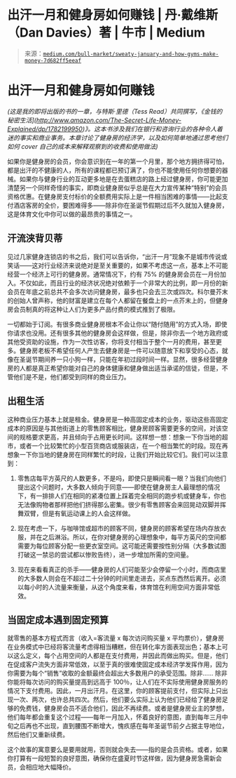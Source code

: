 <!--yml

分类：未分类

日期：2024-05-27 14:30:50

-->

# 出汗一月和健身房如何赚钱 | 丹·戴维斯（Dan Davies）著 | 牛市 | Medium

> 来源：[`medium.com/bull-market/sweaty-january-and-how-gyms-make-money-7d682ff5eeaf`](https://medium.com/bull-market/sweaty-january-and-how-gyms-make-money-7d682ff5eeaf)

# 出汗一月和健身房如何赚钱

*(这是我的即将出版的书的一章，与特斯·里德（Tess Read）共同撰写，《*金钱的秘密生活*](http://www.amazon.com/The-Secret-Life-Money-Explained/dp/1782199950)》。这本书涉及我们在银行和咨询行业的各种令人着迷的事实和商业事务。本章讨论了健身房的经济学，以及如何简单地通过思考他们如何 cover 自己的成本来解释观察到的收费和使用做法)*

如果你是健身房的会员，你会意识到在一年的第一个月里，那个地方拥挤得可怕，都是出汗的不健康的人，所有的课程都已预订满了，你也不能使用任何你想要的器械。如果你与健身行业的互动更多地是在去蛋糕店的路上经过健身房，你可能更加清楚另一个同样奇怪的事实，即商业健身房似乎总是在大力宣传某种“特别”的会员资格优惠。在健身房支付标价的全额费用实际上是一件相当困难的事情——比起支付酒店客房的全价，要困难得多——除非你在圣诞节假期过后不久就加入健身房，这是体育文化中你可以做的最昂贵的事情之一。

## 汗流浃背贝蒂

见过几家健身连锁店的书之后，我们可以告诉你，“出汗一月”现象不是城市传说或笑话——这对行业经济来说绝对是至关重要的，如果不考虑这一点，基本上不可能经营一个经济上可行的健身房。通常情况下，约有 75% 的健身房会员在一月份加入。不仅如此，而且行业的经济状况绝对依赖于一个非常大的比例，即一月份的新会员在年底之前总共不会多次访问健身房，最多也只会去三次或四次。科尔曼芥末的创始人曾声称，他的财富是建立在每个人都留在餐盘上的一点芥末上的，但健身房会员制真的将这种让人们为更多产品付费的模式推到了极限。

一切都始于订阅。有很多商业健身房根本不会让你以“随付随用”的方式入场，即使你请求也没用。还有很多其他的健身房会这样做，但是，除非你去一个地方政府或其他受资助的设施，作为一次性访客，你将支付相当于整个一月的费用，甚至更多。健身房老板不希望任何人产生去健身房是一件可以随意放下和享受的心态，就像在圣诞节期间养一只小狗一样，只能在年初过段时间一样。显然，很多经营健身房的人都是真正希望你能对自己的身体健康和健身做出适当承诺的信徒，但是，不管他们是不是，他们都受到同样的商业压力。

## 出租生活

这种商业压力基本上就是租金。健身房是一种高固定成本的业务，驱动这些高固定成本的原因是与其他街道上的零售顾客相比，健身房顾客需要更多的空间，对该空间的规格要求更高，并且倾向于占用更长时间。这样想一想：想象一下你当地的超市，或者一个比较繁忙的小型百货商店或服装店，在一个相当繁忙的时段。现在再想象一下你当地的健身房在同样繁忙的时段，让我们开始比较它们。我们可以注意到：

1.  零售店每平方英尺的人数更多，不是吗，即使只是瞬间看一眼？当我们向他们提出这个问题时，大多数人倾向于同意——即使在健身房主人最理想的情况下，有一排排人们在相同的紧凑位置上踩着完全相同的跑步机或健身车，你也无法像购物者那样把他们挤得那么密集。很少有零售顾客会来回晃动双脚并挥舞双臂，但是有氧运动课上的人会这样做。

1.  现在考虑一下，与咖啡馆或超市的顾客不同，健身房的顾客希望在场内存放衣服，并在之后淋浴。所以，在你对健身房的心理想象中，每平方英尺的空间都需要为每位顾客分配一些更衣室空间。这可能还需要按性别分隔（大多数试图打破这一禁忌的尝试都以惨败告终），进一步增加所需的空间量。

1.  现在来看看真正的杀手——健身房的人们可能至少会停留一个小时，而商店里的大多数人则会在不超过二十分钟的时间里走进去，买点东西然后离开。必须以每小时的人流量来衡量，从这个角度来看，体育馆在利用空间方面非常低效。

## 当固定成本遇到固定预算

就零售的基本方程式而言（收入=客流量 x 每次访问购买量 x 平均票价），健身房在业务模式中已经将客流量考虑得相当糟糕，但在转化率方面表现出色；基本上可以这么定义，每个占用空间的人都是在支付费用，并因此而做出购买。但是，他们在促成客户流失方面非常低效，以至于真的很难使固定成本经济学发挥作用，因为你需要为每个“销售”收取的金额最终会超出大多数用户的承受范围。除非…… 除非你能将每次访问的购买量提高到远高于 100％，让人们在不实际使用健身房服务的情况下支付费用。因此，一月出汗月。在这里，你的顾客提前支付，但实际上只出现一次、两次，也许总共四次。然后，他们要么实际上认为他们已经给了健身房足够的免费钱，健身房会员不适合他们，因此不再续费。或者是健身房业主的梦想，他们每年都会重复这个过程——每年一月加入，怀着良好的意图，直到每年三月中旬之后再也不出现，直到腰围不断增大，愧疚感在每年圣诞节前夕占据主导地位，然后他们又重新续费。

这个故事的寓意要么是要用就用，否则就会失去——指的是会员资格。或者，如果你打算有一段短暂的良好意图，确保你在盛夏时节这样做，因为健身房急需新会员，会相应地大幅降价。
